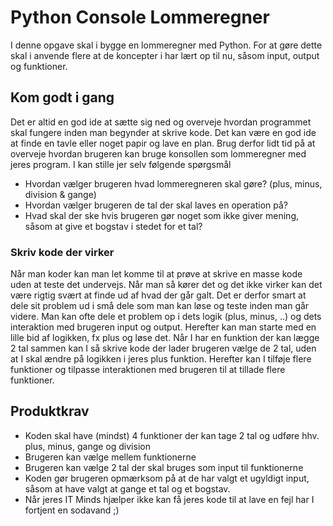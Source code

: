 # Python Console Lommeregner
I denne opgave skal i bygge en lommeregner med Python. For at gøre dette skal i anvende flere at de koncepter i har lært op til nu, såsom input, output og funktioner.

## Kom godt i gang
Det er altid en god ide at sætte sig ned og overveje hvordan programmet skal fungere inden man begynder at skrive kode. Det kan være en god ide at finde en tavle eller noget papir og lave en plan. Brug derfor lidt tid på at overveje hvordan brugeren kan bruge konsollen som lommeregner med jeres program. I kan stille jer selv følgende spørgsmål
- Hvordan vælger brugeren hvad lommeregneren skal gøre? (plus, minus, division & gange)
- Hvordan vælger brugeren de tal der skal laves en operation på?
- Hvad skal der ske hvis brugeren gør noget som ikke giver mening, såsom at give et bogstav i stedet for et tal?

### Skriv kode der virker
Når man koder kan man let komme til at prøve at skrive en masse kode uden at teste det undervejs. Når man så kører det og det ikke virker kan det være rigtig svært at finde ud af hvad der går galt.
Det er derfor smart at dele sit problem ud i små dele som man kan løse og teste inden man går videre.
Man kan ofte dele et problem op i dets logik (plus, minus, ..) og dets interaktion med brugeren input og output.
Herefter kan man starte med en lille bid af logikken, fx plus og løse det. Når I har en funktion der kan lægge 2 tal sammen kan I så skrive kode der lader brugeren vælge de 2 tal, uden at I skal ændre på logikken i jeres plus funktion. Herefter kan I tilføje flere funktioner og tilpasse interaktionen med brugeren til at tillade flere funktioner.

## Produktkrav
- Koden skal have (mindst) 4 funktioner der kan tage 2 tal og udføre hhv. plus, minus, gange og division
- Brugeren kan vælge mellem funktionerne
- Brugeren kan vælge 2 tal der skal bruges som input til funktionerne
- Koden gør brugeren opmærksom på at de har valgt et ugyldigt input, såsom at have valgt at gange et tal og et bogstav.
- Når jeres IT Minds hjælper ikke kan få jeres kode til at lave en fejl har I fortjent en sodavand ;)
